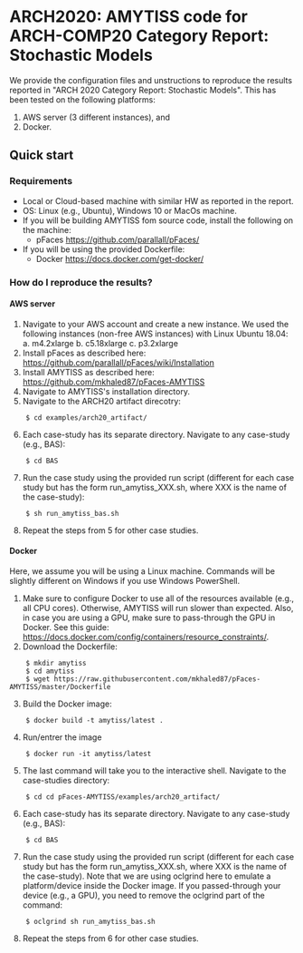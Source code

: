 # ARCH2020: AMYTISS code for ARCH-COMP20 Category Report: Stochastic Models

We provide the configuration files and unstructions to reproduce the results reported in
"ARCH 2020 Category Report: Stochastic Models". This has been tested on the following 
platforms:

1. AWS server (3 different instances), and 
2. Docker. 

## Quick start

### Requirements

- Local or Cloud-based machine with similar HW as reported in the report.
- OS: Linux (e.g., Ubuntu), Windows 10 or MacOs machine.
- If you will be building AMYTISS fom source code, install the following on the machine:
    - pFaces https://github.com/parallall/pFaces/
- If you will be using the provided Dockerfile:
    - Docker https://docs.docker.com/get-docker/

### How do I reproduce the results?

#### AWS server

1. Navigate to your AWS account and create a new instance. We used the following instances (non-free AWS instances) with Linux Ubuntu 18.04:
    a. m4.2xlarge
    b. c5.18xlarge
    c. p3.2xlarge
2. Install pFaces as described here: https://github.com/parallall/pFaces/wiki/Installation
3. Install AMYTISS as described here: https://github.com/mkhaled87/pFaces-AMYTISS
4. Navigate to AMYTISS's installation directory.
5. Navigate to the ARCH20 artifact direcotry:
```
    $ cd examples/arch20_artifact/
```
6. Each case-study has its separate directory. Navigate to any case-study (e.g., BAS):
```
    $ cd BAS
```    
7. Run the case study using the provided run script (different for each case study but has the form run_amytiss_XXX.sh, where XXX is the name of the case-study):
```
    $ sh run_amytiss_bas.sh
```    
8. Repeat the steps from 5 for other case studies.

#### Docker
Here, we assume you will be using a Linux machine. Commands will be slightly different on Windows if you use Windows PowerShell.

1. Make sure to configure Docker to use all of the resources available (e.g., all CPU cores). Otherwise, AMYTISS will run slower than expected. Also, in case you are using a GPU, make sure to pass-through the GPU in Docker. See this guide: https://docs.docker.com/config/containers/resource_constraints/.
2. Download the Dockerfile:
```
    $ mkdir amytiss
    $ cd amytiss
    $ wget https://raw.githubusercontent.com/mkhaled87/pFaces-AMYTISS/master/Dockerfile
```    
3. Build the Docker image:
```
    $ docker build -t amytiss/latest .
```    
4. Run/entrer the image
```
    $ docker run -it amytiss/latest
```    
5. The last command will take you to the interactive shell. Navigate to the case-studies directory:
```
    $ cd cd pFaces-AMYTISS/examples/arch20_artifact/
```    
6. Each case-study has its separate directory. Navigate to any case-study (e.g., BAS):
```
    $ cd BAS
```
7. Run the case study using the provided run script (different for each case study but has the form run_amytiss_XXX.sh, where XXX is the name of the case-study). Note that we are using oclgrind here to emulate a platform/device inside the Docker image. If you passed-through your device (e.g., a GPU), you need to remove the oclgrind part of the command:
```
    $ oclgrind sh run_amytiss_bas.sh
```    
8. Repeat the steps from 6 for other case studies.

